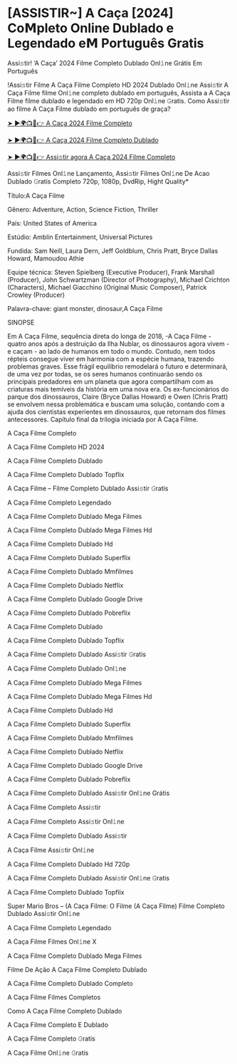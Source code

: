 # [ASSISTIR~] A Caça [2024] Co𝗠pleto Online Dublado e Legendado e𝗠 Português Gratis
Assi𝚜tir! ‘A Caça’ 2024 Filme Completo Dublado Onl𝚒ne Grátis Em Português

!Assi𝚜tir Filme A Caça Filme Completo HD 2024 Dublado Onl𝚒ne Assi𝚜tir A Caça Filme filme Onl𝚒ne completo dublado em português, Assista a A Caça Filme filme dublado e legendado em HD 720p Onl𝚒ne 𝙶ratis. Como Assi𝚜tir ao filme A Caça Filme dublado em português de graça?

[➤ ►🌍📺📱👉 A Caça 2024 Filme Completo](https://t.co/chvrTPNO5j)

[➤ ►🌍📺📱👉 A Caça 2024 Filme Completo Dublado](https://t.co/chvrTPNO5j)

[➤ ►🌍📺📱👉 Assi𝚜tir agora A Caça 2024 Filme Completo](https://t.co/chvrTPNO5j)

Assi𝚜tir Filmes Onl𝚒ne Lançamento, Assi𝚜tir Filmes Onl𝚒ne De Acao Dublado 𝙶ratis Completo 720p, 1080p, DvdRip, Hight Quality*



Título:A Caça Filme



Gênero: Adventure, Action, Science Fiction, Thriller



País: United States of America



Estúdio: Amblin Entertainment, Universal Pictures



Fundida: Sam Neill, Laura Dern, Jeff Goldblum, Chris Pratt, Bryce Dallas Howard, Mamoudou Athie



Equipe técnica: Steven Spielberg (Executive Producer), Frank Marshall (Producer), John Schwartzman (Director of Photography), Michael Crichton (Characters), Michael Giacchino (Original Music Composer), Patrick Crowley (Producer)



Palavra-chave: giant monster, dinosaur,A Caça Filme



SINOPSE



Em A Caça Filme, sequência direta do longa de 2018, -A Caça Filme - quatro anos após a destruição da Ilha Nublar, os dinossauros agora vivem - e caçam - ao lado de humanos em todo o mundo. Contudo, nem todos répteis consegue viver em harmonia com a espécie humana, trazendo problemas graves. Esse frágil equilíbrio remodelará o futuro e determinará, de uma vez por todas, se os seres humanos continuarão sendo os principais predadores em um planeta que agora compartilham com as criaturas mais temíveis da história em uma nova era. Os ex-funcionários do parque dos dinossauros, Claire (Bryce Dallas Howard) e Owen (Chris Pratt) se envolvem nessa problemática e buscam uma solução, contando com a ajuda dos cientistas experientes em dinossauros, que retornam dos filmes antecessores. Capítulo final da trilogia iniciada por A Caça Filme.



A Caça Filme Completo



A Caça Filme Completo HD 2024



A Caça Filme Completo Dublado



A Caça Filme Completo Dublado Topflix



A Caça Filme – Filme Completo Dublado Assi𝚜tir 𝙶ratis



A Caça Filme Completo Legendado



A Caça Filme Completo Dublado Mega Filmes



A Caça Filme Completo Dublado Mega Filmes Hd



A Caça Filme Completo Dublado Hd



A Caça Filme Completo Dublado Superflix



A Caça Filme Completo Dublado Mmfilmes



A Caça Filme Completo Dublado Netflix



A Caça Filme Completo Dublado Google Drive



A Caça Filme Completo Dublado Pobreflix



A Caça Filme Completo Dublado



A Caça Filme Completo Dublado Topflix



A Caça Filme Completo Dublado Assi𝚜tir 𝙶ratis



A Caça Filme Completo Dublado Onl𝚒ne



A Caça Filme Completo Dublado Mega Filmes



A Caça Filme Completo Dublado Mega Filmes Hd



A Caça Filme Completo Dublado Hd



A Caça Filme Completo Dublado Superflix



A Caça Filme Completo Dublado Mmfilmes



A Caça Filme Completo Dublado Netflix



A Caça Filme Completo Dublado Google Drive



A Caça Filme Completo Dublado Pobreflix



A Caça Filme Completo Dublado Assi𝚜tir Onl𝚒ne Grátis



A Caça Filme Completo Assi𝚜tir



A Caça Filme Completo Assi𝚜tir Onl𝚒ne



A Caça Filme Completo Dublado Assi𝚜tir



A Caça Filme Assi𝚜tir Onl𝚒ne



A Caça Filme Completo Dublado Hd 720p



A Caça Filme Completo Dublado Assi𝚜tir Onl𝚒ne 𝙶ratis



A Caça Filme Completo Dublado Topflix



Super Mario Bros – (A Caça Filme: O Filme (A Caça Filme) Filme Completo Dublado Assi𝚜tir Onl𝚒ne



A Caça Filme Completo Legendado



A Caça Filme Filmes Onl𝚒ne X



A Caça Filme Completo Dublado Mega Filmes



Filme De Ação A Caça Filme Completo Dublado



A Caça Filme Completo Dublado Completo



A Caça Filme Filmes Completos



Como A Caça Filme Completo Dublado



A Caça Filme Completo E Dublado



A Caça Filme Completo 𝙶ratis



A Caça Filme Onl𝚒ne 𝙶ratis
